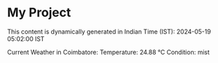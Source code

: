 # My Project

This content is dynamically generated in Indian Time (IST): 2024-05-19 05:02:00 IST


Current Weather in Coimbatore:
Temperature: 24.88 °C
Condition: mist
